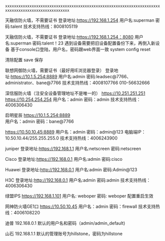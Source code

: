 `xxxxxxxxxxxxxxxxxxxxxxxxxxxxxxxxxxxxxxxxxxxxxxxxxxxxxxxxxxxxxxxxxxxxxxxxxxxxxxxxxxxxxxxxxxxxxxxxxxx`

    
天融信防火墙，不需要证书
登录地址:https://192.168.1.254
用户名:superman
密码:talent
技术支持热线：8008105119

天融信防火墙，不需要证书
登录地址:https://192.168.1.254：8080
用户名:superman
密码:talent！23
遇到设备需要把旧设备配置备份下来，再倒入新设备
基于console口登陆，用户名，密码跟web界面一致
system config reset 

清除配置
save 保存

联想网御防火墙，需要证书（最好用IE浏览器登录）
登录地址:https://10.1.5.254:8889
用户名:admin
密码:leadsec@7766、administrator、bane@7766
技术支持热线：4008107766
010-56632666

深信服防火墙（注安全设备管理地址不是唯一的）
https://10.251.251.251
https://10.254.254.254
用户名：admin
密码：admin
技术支持热线：4006306430

启明星辰
https://10.1.5.254:8889     
用户名：admin
密码：bane@7766

https://10.50.10.45:8889
用户名：admin
密码：admin@123
电脑端IP：10.50.10.44/255.255.255.0
技术支持热线：4006243900

juniper
登录地址:https://192.168.1.1
用户名:netscreen
密码:netscreen

Cisco
登录地址:https://192.168.0.1
用户名:admin
密码:cisco

Huawei
登录地址:http://192.168.0.1
用户名:admin
密码:Admin@123

H3C
登录地址:http://192.168.0.1
用户名:admin
密码:admin
技术支持热线：4006306430

绿盟IPS
https://192.168.1.101
用户名: weboper
密码: weboper
配置重启生效

网神防火墙GE1口
https://10.50.10.45
用户名：admin
密码：firewall
技术支持热线：4006108220


迪普
192.168.0.1
默认的用户名和密码（admin/admin_default)

山石
192.168.1.1
默认的管理账号为hillstone，密码为hillstone
